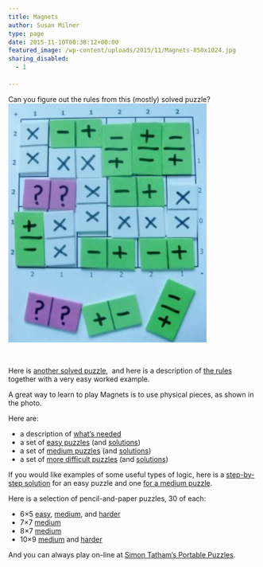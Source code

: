 ```yaml
---
title: Magnets
author: Susan Milner
type: page
date: 2015-11-10T00:38:12+00:00
featured_image: /wp-content/uploads/2015/11/Magnets-850x1024.jpg
sharing_disabled:
  - 1

---
```

<p class="hide-if-no-js">
  Can you figure out the rules from this (mostly) solved puzzle?<a id="set-post-thumbnail" class="thickbox" title="Set featured image" href="/wp-admin/media-upload.php?post_id=712&type=image&TB_iframe=1"><img loading="lazy" class="attachment-266x266 alignright" src="/wp-content/uploads/2015/11/Magnets-850x1024-249x300.jpg" alt="Magnets (850x1024)" width="399" height="480" /></a>
</p>

&nbsp;

Here is [another solved puzzle][1],  and here is a description of [the rules][2] together with a very easy worked example.

A great way to learn to play Magnets is to use physical pieces, as shown in the photo.

Here are:

  * a description of [what&#8217;s needed][3]
  * a set of [easy puzzles][4] (and [solutions][5])
  * a set of [medium puzzles][6] (and [solutions][7])
  * a set of [more difficult puzzles][8] (and [solutions][9])

If you would like examples of some useful types of logic, here is a [step-by-step solution][10] for an easy puzzle and one [for a medium puzzle][11].

Here is a selection of pencil-and-paper puzzles, 30 of each:

  * 6&#215;5 [easy][12], [medium][13], and [harder][14]
  * 7&#215;7 [medium][15]
  * 8&#215;7 [medium][16]
  * 10&#215;9 [medium][17] and [harder][18]

And you can always play on-line at <a href="http://www.chiark.greenend.org.uk/~sgtatham/puzzles/js/magnets.html" target="_blank">Simon Tatham&#8217;s Portable Puzzles</a>.

&nbsp;

&nbsp;

 [1]: /wp-content/uploads/2015/11/Magnets-introduction.pdf
 [2]: /wp-content/uploads/2015/11/Magnets-rules-worked-example.pdf
 [3]: /wp-content/uploads/2015/11/Manipulatives-for-Magnets.pdf
 [4]: /wp-content/uploads/2015/11/Magnets-with-manipulatives-I.pdf
 [5]: /wp-content/uploads/2015/11/Magnets-w-manipulatives-I-solns.pdf
 [6]: /wp-content/uploads/2015/11/Magnets-with-manipulatives-II.pdf
 [7]: /wp-content/uploads/2015/11/Magnets-w-manipulatives-II-solns.pdf
 [8]: /wp-content/uploads/2015/11/Magnets-with-manipulatives-III.pdf
 [9]: /wp-content/uploads/2015/11/Magnets-w-manipulatives-III-solns.pdf
 [10]: /wp-content/uploads/2015/11/Magnets-worked-solns-easy.pdf
 [11]: /wp-content/uploads/2015/11/Magnets-worked-solns-med.pdf
 [12]: /wp-content/uploads/2015/11/magnets-6x5-easy.pdf
 [13]: /wp-content/uploads/2015/11/magnets-6x5-medium.pdf
 [14]: /wp-content/uploads/2015/11/magnets-6x5-harder.pdf
 [15]: /wp-content/uploads/2015/11/magnets-7x7-harder.pdf
 [16]: /wp-content/uploads/2015/11/magnets-8x7-medium.pdf
 [17]: /wp-content/uploads/2015/11/magnets-10x9-medium.pdf
 [18]: /wp-content/uploads/2015/11/magnets-10x9-harder.pdf